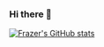 ### Hi there 👋

<!--
**Watzit/Watzit** is a ✨ _special_ ✨ repository because its `README.md` (this file) appears on your GitHub profile.

Here are some ideas to get you started:

- 🔭 I’m currently working on ...
- 🌱 I’m currently learning ...
- 👯 I’m looking to collaborate on ...
- 🤔 I’m looking for help with ...
- 💬 Ask me about ...
- 📫 How to reach me: ...
- 😄 Pronouns: ...
- ⚡ Fun fact: ...
-->


[![Frazer's GitHub stats](https://github-readme-stats.vercel.app/api?username=Watzit)](https://github.com/anuraghazra/github-readme-stats)
